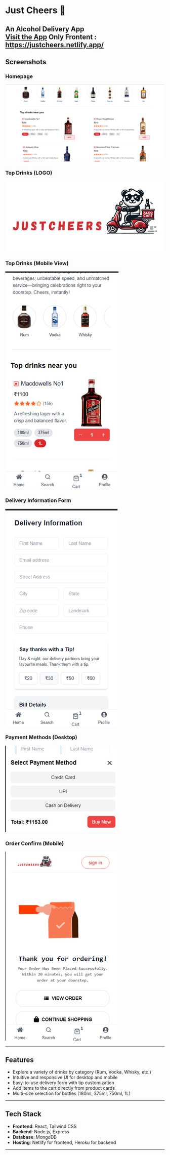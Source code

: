 # Just Cheers 🍻

**An Alcohol Delivery App**  
[Visit the App](https://just-cheers.onrender.com/)
Only Frontent : https://justcheers.netlify.app/
---

## Screenshots

### Homepage
![Homepage](./frontend/public/1.png)

### Top Drinks (LOGO)
![Top Drinks - Desktop View](./frontend/src/assets/logo.png)

### Top Drinks (Mobile View)
![Top Drinks - Mobile View](./frontend/public/2.png)

### Delivery Information Form
![Delivery Information Form](./frontend/public/4.png)

### Payment Methods (Desktop)
![Navigation Bar - Desktop](./frontend/public/5.png)

### Order Confirm (Mobile)
![Navigation Bar - Mobile](./frontend/public/6.png)

---

## Features

- Explore a variety of drinks by category (Rum, Vodka, Whisky, etc.)
- Intuitive and responsive UI for desktop and mobile
- Easy-to-use delivery form with tip customization
- Add items to the cart directly from product cards
- Multi-size selection for bottles (180ml, 375ml, 750ml, 1L)

---

## Tech Stack

- **Frontend**: React, Tailwind CSS
- **Backend**: Node.js, Express
- **Database**: MongoDB
- **Hosting**: Netlify for frontend, Heroku for backend

---


